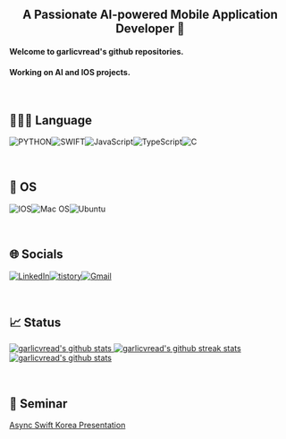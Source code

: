 <div align = 'center'><h2> A Passionate AI-powered Mobile Application Developer 👋 </div>

<div><h4>Welcome to garlicvread's github repositories.</div>
<div><h4>Working on AI and IOS projects.</div>

<br>

## 🧑🏻‍💻 Language
![PYTHON](https://img.shields.io/badge/Python-3776AB.svg?style=for-the-badge&logo=Python&logoColor=white)![SWIFT](https://img.shields.io/badge/Swift-orange?style=for-the-badge&logo=Swift&logoColor=white)![JavaScript](https://img.shields.io/badge/JavaScript-F7DF1E.svg?style=for-the-badge&logo=JavaScript&logoColor=black)![TypeScript](https://img.shields.io/badge/TypeScript-3178C6.svg?style=for-the-badge&logo=Python&logoColor=white)![C](https://img.shields.io/badge/C-A8B9CC.svg?style=for-the-badge&logo=C&logoColor=white)

<br>

## 🚚 OS
![IOS](https://img.shields.io/badge/iOS-000000?style=for-the-badge&logo=ios&logoColor=white)![Mac OS](https://img.shields.io/badge/mac%20os-000000?style=for-the-badge&logo=macos&logoColor=F0F0F0)![Ubuntu](https://img.shields.io/badge/Ubuntu-E95420?style=for-the-badge&logo=ubuntu&logoColor=white)

<br>

## 🌐 Socials
[![LinkedIn](https://img.shields.io/badge/LinkedIn-%230077B5.svg?style=for-the-badge&logo=linkedin&logoColor=white)](https://linkedin.com/in/garlicvread)<a href="https://garlicvread-ai-tech.tistory.com/"><img alt="tistory" src="https://img.shields.io/badge/tistory-000000?style=for-the-badge&logo=tistory&logoColor=white"/></a><a href="mailto:try2quit@korea.ac.kr"><img alt="Gmail" src="https://img.shields.io/badge/Gmail-D14836?style=for-the-badge&logo=gmail&logoColor=white"/></a>

<br>

## 📈 Status 
[![garlicvread's github stats](https://github-readme-stats.vercel.app/api?username=garlicvread&show_icons=true)
![garlicvread's github streak stats](https://github-readme-streak-stats.herokuapp.com/?user=garlicvread&)
![garlicvread's github stats](https://github-readme-stats.vercel.app/api/top-langs/?username=garlicvread&show_icons=true&hide_border=true&title_color=004386&icon_color=004386&layout=compact)](https://github.com/garlicvread)

<br>

## 👔 Seminar
[Async Swift Korea Presentation](https://www.youtube.com/watch?app=desktop&v=DVauRWCogWI&ab_channel=swiftasync)

